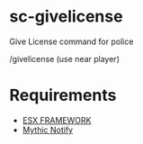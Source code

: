 # sc-givelicense
Give License command for police

/givelicense (use near player)

# Requirements
- [ESX FRAMEWORK](https://github.com/ESX-Org/es_extended)
- [Mythic Notify](https://github.com/mythicrp/mythic_notify)
